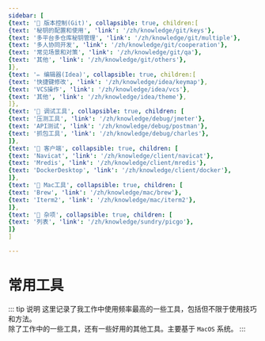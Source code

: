 ```yaml
---
sidebar: [
{text: '🚩 版本控制(Git)', collapsible: true, children:[
{text: '秘钥的配置和使用', 'link': '/zh/knowledge/git/keys'},
{text: '多平台多仓库秘钥管理', 'link': '/zh/knowledge/git/multiple'},
{text: '多人协同开发', 'link': '/zh/knowledge/git/cooperation'},
{text: '常见场景和对策', 'link': '/zh/knowledge/git/qa'},
{text: '其他', 'link': '/zh/knowledge/git/others'},
]},
{text: '✏️ 编辑器(Idea)', collapsible: true, children:[
{text: '快捷键修改', 'link': '/zh/knowledge/idea/keymap'},
{text: 'VCS操作', 'link': '/zh/knowledge/idea/vcs'},
{text: '其他', 'link': '/zh/knowledge/idea/theme'},
]},
{text: '🎁 调试工具', collapsible: true, children: [
{text: '压测工具', 'link': '/zh/knowledge/debug/jmeter'},
{text: 'API测试', 'link': '/zh/knowledge/debug/postman'},
{text: '抓包工具', 'link': '/zh/knowledge/debug/charles'},
]},
{text: '🔭 客户端', collapsible: true, children: [
{text: 'Navicat', 'link': '/zh/knowledge/client/navicat'},
{text: 'Mredis', 'link': '/zh/knowledge/client/mredis'},
{text: 'DockerDesktop', 'link': '/zh/knowledge/client/docker'},
]},
{text: '🍎 Mac工具', collapsible: true, children: [
{text: 'Brew', 'link': '/zh/knowledge/mac/brew'},
{text: 'Iterm2', 'link': '/zh/knowledge/mac/iterm2'},
]},
{text: '🌈 杂项', collapsible: true, children: [
{text: '列表', 'link': '/zh/knowledge/sundry/picgo'},
]}
]

---
```


# 常用工具

::: tip 说明
这里记录了我工作中使用频率最高的一些工具，包括但不限于使用技巧和方法。\
除了工作中的一些工具，还有一些好用的其他工具。主要基于 `MacOS` 系统。
:::
